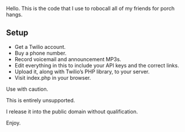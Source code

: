 Hello. This is the code that I use to robocall all of my friends for porch hangs.

## Setup

- Get a Twilio account.
- Buy a phone number.
- Record voicemail and announcement MP3s.
- Edit everything in this to include your API keys and the correct links.
- Upload it, along with Twilio’s PHP library, to your server.
- Visit index.php in your browser.

Use with caution.

This is entirely unsupported.

I release it into the public domain without qualification.

Enjoy.